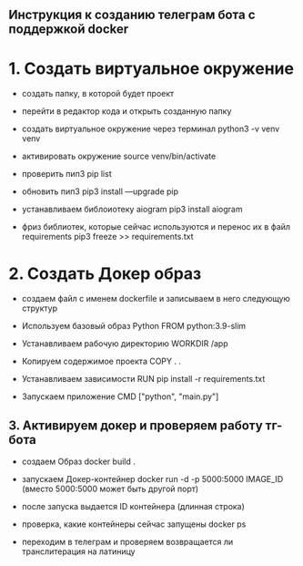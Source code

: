 ## Инструкция к созданию телеграм бота с поддержкой docker
# 1. Создать виртуальное окружение
- создать папку, в которой будет проект
- перейти в редактор кода и открыть созданную папку
- создать виртуальное окружение через терминал
python3 -v venv venv

- активировать окружение
source venv/bin/activate

- проверить пип3
pip list

- обновить пип3
pip3 install —upgrade pip

- устанавливаем библоиотеку aiogram
pip3 install aiogram

- фриз библиотек, которые сейчас используются и перенос их в файл requirements
pip3 freeze >> requirements.txt

# 2. Cоздать Докер образ
- создаем файл с именем dockerfile  и записываем в него следующую структур

- Используем базовый образ Python
FROM python:3.9-slim

- Устанавливаем рабочую директорию
WORKDIR /app

- Копируем содержимое проекта
COPY . .

- Устанавливаем зависимости
RUN pip install -r requirements.txt

- Запускаем приложение
CMD ["python", "main.py"]

## 3. Активируем докер и проверяем работу тг-бота
- создаем Образ
docker build .

- запускаем Докер-контейнер
docker run -d -p 5000:5000 IMAGE_ID
(вместо 5000:5000 может быть другой порт)

- после запуска выдается ID контейнера (длинная строка)
- проверка, какие контейнеры сейчас запущены
docker ps

- переходим в телеграм и проверяем возвращается ли транслитерация на латиницу
